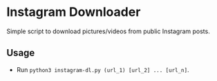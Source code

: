 # Instagram Downloader
Simple script to download pictures/videos from public Instagram posts.

## Usage
- Run `python3 instagram-dl.py (url_1) [url_2] ... [url_n]`.